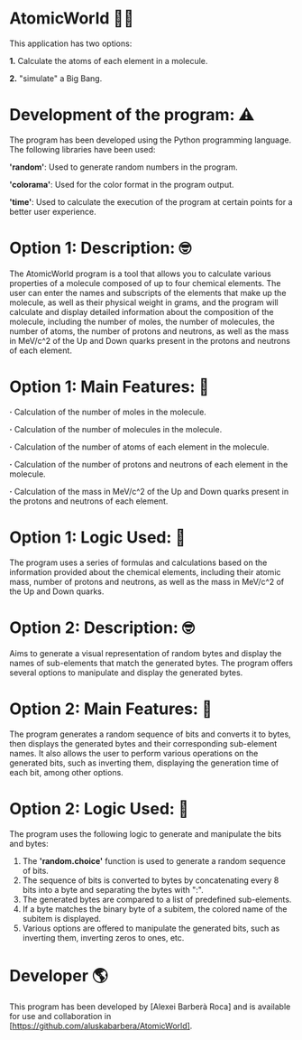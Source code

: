 # AtomicWorld 👨‍🏫
This application has two options:

   __1.__ Calculate the atoms of each element in a molecule.

   __2.__ "simulate" a Big Bang.

# Development of the program: ⚠️
The program has been developed using the Python programming language. The following libraries have been used:

**'random'**: Used to generate random numbers in the program.

**'colorama'**: Used for the color format in the program output.

**'time'**: Used to calculate the execution of the program at certain points for a better user experience.

# Option 1: Description: 🤓
The AtomicWorld program is a tool that allows you to calculate various properties of a molecule composed of up to four chemical elements. The user can enter the names and subscripts of the elements that make up the molecule, as well as their physical weight in grams, and the program will calculate and display detailed information about the composition of the molecule, including the number of moles, the number of molecules, the number of atoms, the number of protons and neutrons, as well as the mass in MeV/c^2 of the Up and Down quarks present in the protons and neutrons of each element.

# Option 1: Main Features: 🧠

   __·__ Calculation of the number of moles in the molecule.

   __·__ Calculation of the number of molecules in the molecule.

   __·__ Calculation of the number of atoms of each element in the molecule.

   __·__ Calculation of the number of protons and neutrons of each element in the molecule.

   __·__ Calculation of the mass in MeV/c^2 of the Up and Down quarks present in the protons and neutrons of each element.

# Option 1: Logic Used: 💭
The program uses a series of formulas and calculations based on the information provided about the chemical elements, including their atomic mass, number of protons and neutrons, as well as the mass in MeV/c^2 of the Up and Down quarks.

# Option 2: Description: 🤓
Aims to generate a visual representation of random bytes and display the names of sub-elements that match the generated bytes. The program offers several options to manipulate and display the generated bytes.

# Option 2: Main Features: 🧠
The program generates a random sequence of bits and converts it to bytes, then displays the generated bytes and their corresponding sub-element names. It also allows the user to perform various operations on the generated bits, such as inverting them, displaying the generation time of each bit, among other options.

# Option 2: Logic Used: 💭
The program uses the following logic to generate and manipulate the bits and bytes:

1. The **'random.choice'** function is used to generate a random sequence of bits.
2. The sequence of bits is converted to bytes by concatenating every 8 bits into a byte and separating the bytes with ":".
3. The generated bytes are compared to a list of predefined sub-elements.
4. If a byte matches the binary byte of a subitem, the colored name of the subitem is displayed.
5. Various options are offered to manipulate the generated bits, such as inverting them, inverting zeros to ones, etc.

# Developer 🌎
This program has been developed by [Alexei Barberà Roca] and is available for use and collaboration in  [https://github.com/aluskabarbera/AtomicWorld].
